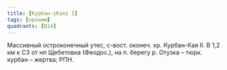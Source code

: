 ```yaml
---
title: [Курбан-❮Кая❯ I]
tags: [ороним]
quadrants: [В14]
---
```


Массивный остроконечный утес, с-вост. оконеч. хр. Курбан-Кая II. В 1,2 км к СЗ
от нп Щебетовка (Феодос.), на п. берегу р. Отузка – тюрк. курбан – жертва; РПН.
